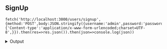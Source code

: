 ## SignUp

```
fetch('http://localhost:3000/users/signup',{method:'POST',body:JSON.stringify({username:'admin',password:'password'}),headers:{'Content-type':'application/x-www-form-urlencoded;charset=UTF-8',}}).then(res=>res.json()).then(json=>console.log(json))
```

<details><summary>Output</summary>
<pre>
{message: username has created}
</pre>
